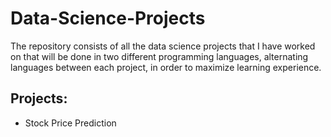 # Data-Science-Projects
The repository consists of all the data science projects that I have worked on that will be done in two different programming languages, alternating languages between each project, in order to maximize learning experience.

## Projects:
- Stock Price Prediction
